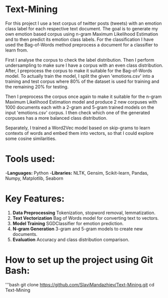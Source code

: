 # Text-Mining
For this project I use a text corpus of twitter posts (tweets) with an emotion class label for each respective text document. The goal is to generate my own emotion based corpus using n-gram Maximum Likelihood Estimation and to then predict its emotion class labels. For the classification I have used the Bag-of-Words method  preprocess a document for a classifier to learn from.

First I analyse the corpus to check the label distribution. Then I perform undersampling to make sure I have a corpus with an even class distribution. After, I preprocess the corpus to make it suitable for the Bag-of-Words model. To actually train the model, I split the given 'emotions.csv' into a training and test corpus where 80% of the dataset is used for training and the remaining 20% for testing.

Then I preprocess the corpus once again to make it suitable for the n-gram Maximum Likelihood Estimation model and produce 2 new corpuses with 1000 documents each with a 2-gram and 5-gram trained models on the input 'emotions.csv' corpus. I then check which one of the generated corpuses has a more balanced class distribution.

Separately, I trained a Word2Vec model based on skip-grams to learn contexts of words and embed them into vectors, so that I could explore some cosine similarities.

# Tools used:
-**Languages:** Python
-**Libraries:** NLTK, Gensim, Scikit-learn, Pandas, Numpy, Matplotlib, Seaborn

# Key Features:
1. **Data Preprocessing** Tokenization, stopword removal, lemmatization.  
2. **Text Vectorization** Bag of Words model for converting text to vectors.  
3. **Model Training** SGDClassifier for emotion prediction.  
4. **N-gram Generation** 3-gram and 5-gram models to create new documents.  
5. **Evaluation** Accuracy and class distribution comparison.

# How to set up the project using Git Bash:
'''bash
git clone https://github.com/SlaviMandazhiev/Text-Mining.git
cd Text-Mining

